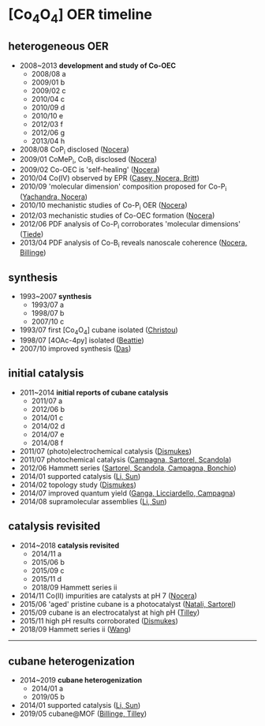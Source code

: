 # [Co<sub>4</sub>O<sub>4</sub>] OER timeline

## heterogeneous OER

- 2008~2013 **development and study of Co-OEC**
  - 2008/08 a
  - 2009/01 b
  - 2009/02 c
  - 2010/04 c
  - 2010/09 d
  - 2010/10 e
  - 2012/03 f
  - 2012/06 g
  - 2013/04 h
- 2008/08 CoP<sub>i</sub> disclosed ([Nocera](https://science.sciencemag.org/content/321/5892/1072))
- 2009/01 CoMeP<sub>i</sub>, CoB<sub>i</sub> disclosed ([Nocera](https://doi.org/10.1021/ja807769r))
- 2009/02 Co-OEC is 'self-healing' ([Nocera](https://pubs.acs.org/doi/10.1021/ja900023k))
- 2010/04 Co(IV) observed by EPR ([Casey, Nocera, Britt](https://pubs.acs.org/doi/10.1021/ja1013344))
- 2010/09 'molecular dimension' composition proposed for Co-P<sub>i</sub> ([Yachandra, Nocera](https://pubs.acs.org/doi/10.1021/ja1023767))
- 2010/10 mechanistic studies of Co-P<sub>i</sub> OER ([Nocera](https://pubs.acs.org/doi/10.1021/ja106102b))
- 2012/03 mechanistic studies of Co-OEC formation ([Nocera](https://pubs.acs.org/doi/10.1021/ja3000084))
- 2012/06 PDF analysis of Co-P<sub>i</sub> corroborates 'molecular dimensions' ([Tiede](https://pubs.acs.org/doi/10.1021/ja303826a))
- 2013/04 PDF analysis of Co-B<sub>i</sub> reveals nanoscale coherence ([Nocera, Billinge](https://pubs.acs.org/doi/10.1021/ja401276f))

## synthesis

- 1993~2007 **synthesis**
  - 1993/07 a
  - 1998/07 b
  - 2007/10 c
- 1993/07 first [Co<sub>4</sub>O<sub>4</sub>] cubane isolated ([Christou](https://pubs.acs.org/doi/abs/10.1021/ja00067a077))
- 1998/07 [4OAc-4py] isolated ([Beattie](https://www.sciencedirect.com/science/article/pii/S0277538797003008?via%3Dihub))
- 2007/10 improved synthesis ([Das](https://pubs.acs.org/doi/10.1021/ic7011759))

## initial catalysis

- 2011~2014 **initial reports of cubane catalysis**
  - 2011/07 a
  - 2012/06 b
  - 2014/01 c
  - 2014/02 d
  - 2014/07 e
  - 2014/08 f
- 2011/07 (photo)electrochemical catalysis ([Dismukes](https://pubs.acs.org/doi/10.1021/ja203877y))
- 2011/07 photochemical catalysis ([Campagna, Sartorel, Scandola](https://pubs.rsc.org/en/content/articlelanding/2012/fd/c1fd00093d))
- 2012/06 Hammett series ([Sartorel, Scandola, Campagna, Bonchio](https://pubs.acs.org/doi/10.1021/ja303951z))
- 2014/01 supported catalysis ([Li, Sun](https://doi.org/10.1021/cs401109u))
- 2014/02 topology study ([Dismukes](https://doi.org/10.1021/ic402720p))
- 2014/07 improved quantum yield ([Ganga, Licciardello, Campagna](https://doi.org/10.1039/C4DT01785D))
- 2014/08 supramolecular assemblies ([Li, Sun](https://doi.org/10.1002/cssc.201402195))

## catalysis revisited

- 2014~2018 **catalysis revisited**
  - 2014/11 a
  - 2015/06 b
  - 2015/09 c
  - 2015/11 d
  - 2018/09 Hammett series ii
- 2014/11 Co(II) impurities are catalysts at pH 7 ([Nocera](https://pubs.acs.org/doi/10.1021/ja5110393))
- 2015/06 'aged' pristine cubane is a photocatalyst ([Natali, Sartorel](https://pubs.rsc.org/en/content/articlelanding/2015/FD/C5FD00076A))
- 2015/09 cubane is an electrocatalyst at high pH ([Tilley](https://pubs.acs.org/doi/10.1021/jacs.5b08396))
- 2015/11 high pH results corroborated ([Dismukes](https://pubs.acs.org/doi/10.1021/jacs.5b09152))
- 2018/09 Hammett series ii ([Wang](https://www.beilstein-journals.org/bjoc/articles/14/208))

----

## cubane heterogenization

- 2014~2019 **cubane heterogenization**
  - 2014/01 a
  - 2019/05 b
- 2014/01 supported catalysis ([Li, Sun](https://doi.org/10.1021/cs401109u))
- 2019/05 cubane@MOF ([Billinge, Tilley](https://www.pnas.org/content/116/24/11630.short))

